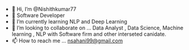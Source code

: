 - 👋 Hi, I’m @Nishithkumar77
- 👀 Software Developer
- 🌱 I’m currently learning NLP and Deep Learning
- 💞️ I’m looking to collaborate on ... Data Analyst , Data Science, Machine learning , NLP with Software firm and other interseted canidate.
- 📫 How to reach me ... nsahani99@gmail.com

<!---
Nishithkumar77/Nishithkumar77 is a ✨ special ✨ repository because its `README.md` (this file) appears on your GitHub profile.
You can click the Preview link to take a look at your changes.
--->
